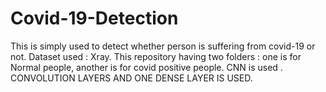 # Covid-19-Detection
This is simply used to detect whether person is suffering from covid-19 or not. Dataset used : Xray. 
This repository having two folders : one is for Normal people, another is for covid positive people. 
CNN is used . 
CONVOLUTION LAYERS AND ONE DENSE LAYER IS USED.
